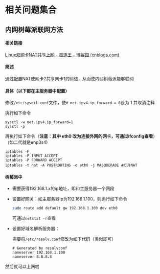 # 相关问题集合

## 内网树莓派联网方法

#### 相关链接

[Linux双网卡NAT共享上网 - 孤逐王 - 博客园 (cnblogs.com)](https://www.cnblogs.com/wonux/p/5555953.html)

#### 简述

通过配置NAT使网卡2共享网卡1的网络，从而使内网树莓派能够联网

#### 具体（以下都在主服务器中配置）

修改`/etc/sysctl.conf`文件，使`# net.ipv4.ip_forward = 0`设为 1 并取消注释

执行如下命令

```
sysctl -w net.ipv4.ip_forward=1
sysctl -p
```

再执行如下命令（**注意：其中 eth0 改为连接外网的网卡，可通过ifconfig查看**）（如二代就是enp3s4)

```
iptables -F
iptables -P INPUT ACCEPT
iptables -P FORWARD ACCEPT
iptables -t nat -A POSTROUTING -o eth0 -j MASQUERADE #打开NAT
```

#### 树莓派中

- 需要获得192.168.1.x的ip地址，即和主服务器一个网段

- 设置好网关：如主服务器ip为192.168.1.100，则运行如下命令

  ```sh
  sudo route add default gw 192.168.1.100 dev eth0
  ```

  可通过`netstat -r`查看

- 设置好域名解析服务器：

  需要将`/etc/resolv.conf`修改为如下代码（类似即可）

  ```
  # Generated by resolvconf
  nameserver 192.168.1.100
  nameserver 8.8.8.8
  ```

然后就可以上网啦